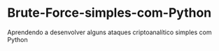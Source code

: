 # Brute-Force-simples-com-Python
Aprendendo a desenvolver alguns ataques criptoanalítico simples com Python
